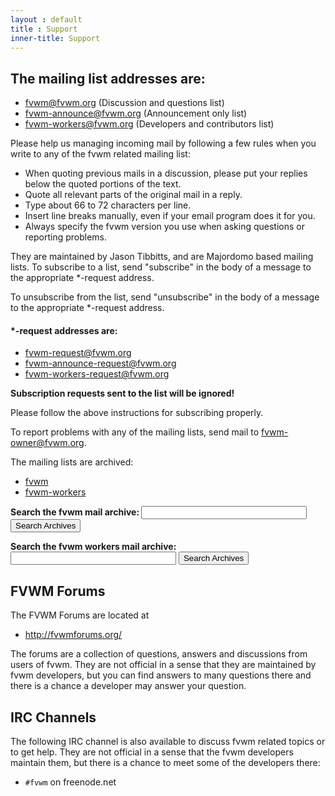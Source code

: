 ```yaml
---
layout : default
title : Support
inner-title: Support
---
```


## <a name="lists"></a>The mailing list addresses are:
  + [fvwm@fvwm.org](mailto:fvwm@fvwm.org) (Discussion and questions list)
  + [fvwm-announce@fvwm.org](mailto:fvwm-announce@fvwm.org) (Announcement only list)
  + [fvwm-workers@fvwm.org](mailto:fvwm-workers@fvwm.org) (Developers and contributors list)

Please help us managing incoming mail by following a few rules
when you write to any of the fvwm related mailing list:

  + When quoting previous mails in a discussion, please put
    your replies below the quoted portions of the text.
  + Quote all relevant parts of the original mail in a
    reply.
  + Type about 66 to 72 characters per line.
  + Insert line breaks manually, even if your email program
    does it for you.
  + Always specify the fvwm version you use when asking
    questions or reporting problems.

They are maintained by Jason Tibbitts, and are Majordomo based mailing
lists.  To subscribe to a list, send "subscribe"
in the body of a message to the appropriate *-request
address.

To unsubscribe from the list, send "unsubscribe" in the
body of a message to the appropriate *-request address.

####  *-request addresses are:
  + [fvwm-request@fvwm.org](mailto:fvwm-request@fvwm.org)
  + [fvwm-announce-request@fvwm.org](mailto:fvwm-announce-request@fvwm.org)
  + [fvwm-workers-request@fvwm.org](mailto:fvwm-workers-request@fvwm.org)

  **Subscription requests sent to the list will be ignored!**

  Please follow the above instructions for subscribing properly.

  To report problems with any of the mailing lists, send mail to
  <a href="mailto:fvwm-owner@fvwm.org">fvwm-owner@fvwm.org</a>.
  
  The mailing lists are archived:

   + [fvwm](http://www.mail-archive.com/fvwm@fvwm.org/)
   + [fvwm-workers](http://www.mail-archive.com/fvwm-workers@fvwm.org/)

  <p><form method="GET" action="http://www.mail-archive.com/search">
  <b>Search the fvwm mail archive: </b>
    <input type="text" value="" name="q" size="30">
    <input type="hidden" name="num" value="100">
    <input type="hidden" name="l" value="fvwm@fvwm.org">
    <input type="submit" name="btnG" value="Search Archives">
  </form></p>

  <p><form method="GET" action="http://www.mail-archive.com/search">
  <b>Search the fvwm workers mail archive: </b>
    <input type="text" value="" name="q" size="30">
    <input type="hidden" name="num" value="100">
    <input type="hidden" name="l" value="fvwm-workers@fvwm.org">
    <input type="submit" name="btnG" value="Search Archives">
  </form></p>

## <a name="forums"></a>FVWM Forums

The FVWM Forums are located at

  + <http://fvwmforums.org/>

The forums are a collection of questions, answers and discussions
from users of fvwm. They are not official in a sense that they
are maintained by fvwm developers, but you can find answers to
many questions there and there is a chance a developer may
answer your question.

## <a name="irc"></a>IRC Channels

The following IRC channel is also available to discuss fvwm related
topics or to get help.  They are not official in a sense that the
fvwm developers maintain them, but there is a chance to meet some
of the developers there:

  + `#fvwm` on freenode.net
